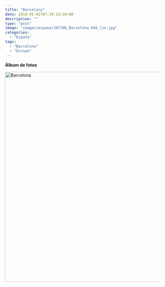 ```yaml
---
title: "Barcelona"
date: 2018-05-01T07:39:12+10:00
description: ""
type: "post"
image: "images/espana/201706_Barcelona_040_lzn.jpg"
categories: 
  - "España"
tags:
  - "Barcelona"
  - "Europa"
---
```



**Álbum de fotos**

<a data-flickr-embed="true" data-header="true" data-footer="true"  href="https://www.flickr.com/photos/144447981@N03/albums/72157699366932090" title="Barcelona"><img src="https://farm8.staticflickr.com/7919/32704724248_134c48fe83_o.jpg" width="1024" height="683" alt="Barcelona"></a><script async src="//embedr.flickr.com/assets/client-code.js" charset="utf-8"></script>
